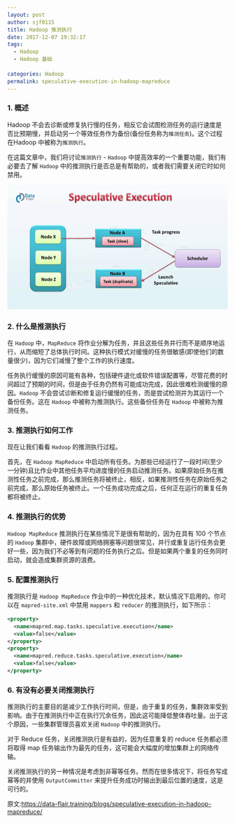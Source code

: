 ```yaml
---
layout: post
author: sjf0115
title: Hadoop 推测执行
date: 2017-12-07 19:32:17
tags:
  - Hadoop
  - Hadoop 基础

categories: Hadoop
permalink: speculative-execution-in-hadoop-mapreduce
---
```


### 1. 概述

Hadoop 不会去诊断或修复执行慢的任务，相反它会试图检测任务的运行速度是否比预期慢，并启动另一个等效任务作为备份(备份任务称为`推测任务`)。这个过程 在Hadoop 中被称为`推测执行`。

在这篇文章中，我们将讨论`推测执行` - `Hadoop` 中提高效率的一个重要功能，我们有必要去了解 `Hadoop` 中的推测执行是否总是有帮助的，或者我们需要关闭它时如何禁用。

![](https://github.com/sjf0115/ImageBucket/blob/main/Hadoop/speculative-execution-in-hadoop-mapreduce.gif?raw=true)

### 2. 什么是推测执行

在 `Hadoop` 中，`MapReduce` 将作业分解为任务，并且这些任务并行而不是顺序地运行，从而缩短了总体执行时间。这种执行模式对缓慢的任务很敏感(即使他们的数量很少)，因为它们减慢了整个工作的执行速度。

任务执行缓慢的原因可能有各种，包括硬件退化或软件错误配置等，尽管花费的时间超过了预期的时间，但是由于任务仍然有可能成功完成，因此很难检测缓慢的原因。`Hadoop` 不会尝试诊断和修复运行缓慢的任务，而是尝试检测并为其运行一个备份任务。这在 `Hadoop` 中被称为推测执行。这些备份任务在 `Hadoop` 中被称为推测任务。

### 3. 推测执行如何工作

现在让我们看看 `Hadoop` 的推测执行过程。

首先，在 `Hadoop MapReduce` 中启动所有任务。为那些已经运行了一段时间(至少一分钟)且比作业中其他任务平均进度慢的任务启动推测任务。如果原始任务在推测性任务之前完成，那么推测任务将被终止，相反，如果推测性任务在原始任务之前完成，那么原始任务被终止。一个任务成功完成之后，任何正在运行的重复任务都将被终止。

### 4. 推测执行的优势

`Hadoop MapReduce` 推测执行在某些情况下是很有帮助的，因为在具有 100 个节点的 `Hadoop` 集群中，硬件故障或网络拥塞等问题很常见，并行或重复运行任务会更好一些，因为我们不必等到有问题的任务执行之后。但是如果两个重复的任务同时启动，就会造成集群资源的浪费。

### 5. 配置推测执行

推测执行是 `Hadoop MapReduce` 作业中的一种优化技术，默认情况下启用的。你可以在 `mapred-site.xml` 中禁用 `mappers` 和 `reducer` 的推测执行，如下所示：
```xml
<property>
  <name>mapred.map.tasks.speculative.execution</name>
  <value>false</value>
</property>
<property>
  <name>mapred.reduce.tasks.speculative.execution</name>
  <value>false</value>
</property>
```

### 6. 有没有必要关闭推测执行

推测执行的主要目的是减少工作执行时间，但是，由于重复的任务，集群效率受到影响。由于在推测执行中正在执行冗余任务，因此这可能降低整体吞吐量。出于这个原因，一些集群管理员喜欢关闭 `Hadoop` 中的推测执行。

对于 Reduce 任务，关闭推测执行是有益的，因为任意重复的 reduce 任务都必须将取得 map 任务输出作为最先的任务，这可能会大幅度的增加集群上的网络传输。

关闭推测执行的另一种情况是考虑到非幂等任务。然而在很多情况下，将任务写成幂等的并使用 `OutputCommitter` 来提升任务成功时输出到最后位置的速度，这是可行的。

原文:https://data-flair.training/blogs/speculative-execution-in-hadoop-mapreduce/
